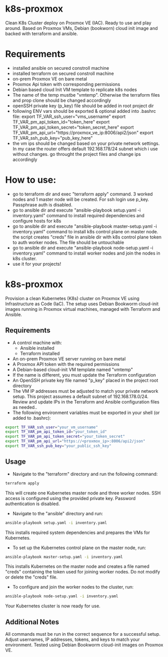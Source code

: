 # k8s-proxmox
Clean K8s Cluster deploy on Proxmox VE (IAC). Ready to use and play around. Based on Proxmox VMs, Debian (bookworn) 
cloud init image and backed with terraform and ansible. 

# Requirements
* installed ansible on secured constroll machine
* installed terraform on secured constroll machine
* on-prem Proxmox VE on bare metal
* Proxmox Api token with corresponding permissions
* Debian based cloud Init VM template to replicate k8s nodes
* The name of the temp mustbe "vmtemp". Otherwise the terraform files and prop clone should be changed accordingly
* openSSH private key (p_key) file should be added in root project dir
* following ENV vars should be exported & optional added into .bashrc file:
  export TF_VAR_ssh_user="vms_username"
  export TF_VAR_pm_api_token_id="token_here"
  export TF_VAR_pm_api_token_secret="token_secret_here"
  export TF_VAR_pm_api_url="https://proxmox_ve_ip:8006/api2/json"
  export TF_VAR_ssh_pub_key="pub_key_here"
* the vm ips should be changed based on your private network settings. In my case the router offers default 192.168.178/24 subnet which i use without changes. go throught the project files and change ips accordingly

# How to use:
* go to terraform dir and exec "terraform apply" command. 3 worked nodes and 1 master node will be created. For ssh login use p_key. Passphrase auth is disabled.
* go to ansible dir and execute "ansible-playbook setup.yaml -i inventory.yaml" command to install required dependencies and configure hosts for k8s
* go to ansible dir and execute "ansible-playbook master-setup.yaml -i inventory.yaml" command to install k8s control plane on master node. the script creates "creds" file in ansible dir with k8s control plane token to auth worker nodes. The file should be untouchable
* go to ansible dir and execute "ansible-playbook node-setup.yaml -i inventory.yaml" command to install worker nodes and join the nodes in k8s cluster.
* use it for your projects!


# k8s-proxmox
Provision a clean Kubernetes (K8s) cluster on Proxmox VE using Infrastructure as Code (IaC).
The setup uses Debian Bookworm cloud-init images running in Proxmox virtual machines, managed with Terraform and Ansible.

## Requirements
- A control machine with:
  - Ansible installed
  - Terraform installed
- An on-prem Proxmox VE server running on bare metal
- A Proxmox API token with the required permissions
- A Debian-based cloud-init VM template named "vmtemp"
- If the name is different, you must update the Terraform configuration
- An OpenSSH private key file named "p_key" placed in the project root directory
- The VM IP addresses must be adjusted to match your private network setup. This project assumes a default subnet of 192.168.178.0/24. Review and update IPs in the Terraform and Ansible configuration files as needed..
- The following environment variables must be exported in your shell (or added to .bashrc):
```bash
export TF_VAR_ssh_user="your_vm_username"
export TF_VAR_pm_api_token_id="your_token_id"
export TF_VAR_pm_api_token_secret="your_token_secret"
export TF_VAR_pm_api_url="https://<proxmox_ip>:8006/api2/json"
export TF_VAR_ssh_pub_key="your_public_ssh_key"
```

## Usage
- Navigate to the "terraform" directory and run the following command:
```bash
terraform apply
```
This will create one Kubernetes master node and three worker nodes.
SSH access is configured using the provided private key. Password authentication is disabled.

- Navigate to the "ansible" directory and run:
```bash
ansible-playbook setup.yaml -i inventory.yaml
```
This installs required system dependencies and prepares the VMs for Kubernetes.

- To set up the Kubernetes control plane on the master node, run:
```bash
ansible-playbook master-setup.yaml -i inventory.yaml
```
This installs Kubernetes on the master node and creates a file named "creds" containing the token used for joining worker nodes.
Do not modify or delete the "creds" file.

- To configure and join the worker nodes to the cluster, run:
```bash
ansible-playbook node-setup.yaml -i inventory.yaml
```
Your Kubernetes cluster is now ready for use.

## Additional Notes
All commands must be run in the correct sequence for a successful setup.
Adjust usernames, IP addresses, tokens, and keys to match your environment.
Tested using Debian Bookworm cloud-init images on Proxmox VE.
